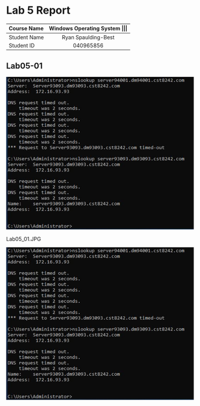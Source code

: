# Lab 5 Report

| **Course Name**  | **Windows Operating System \|\|\|**|
|:-------------| :-----------------------------:|
|Student Name  | Ryan Spaulding-Best            |
|Student ID    | 040965856                      |

## Lab05-01

![Screenshots/Lab05_01.jpg](Screenshots/Lab05_01.jpg)

Lab05_01.JPG

![alt text](Screenshots/Lab05_01.jpg)
